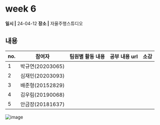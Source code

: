 # week 6
**일시 |** 24-04-12 
**장소 |** 자율주행스튜디오

## 내용

|no.  |참여자          |팀원별 활동 내용|공부 내용 url|소감|
|--------|--------------|----------------------------------|--------------------|--|
|1       |박규연(20203065)|||
|2       |심재민(20203093)|||
|3       |배준형(20152829)|||
|4       |김우림(20190068)|||
|5       |안금장(20181637)|||

![image]()
